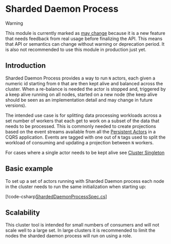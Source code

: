 # Sharded Daemon Process

> [!WARNING]
>This module is currently marked as [may change](../utilities/may-change.md) because it is a new feature that
>needs feedback from real usage before finalizing the API. This means that API or semantics can change without
>warning or deprecation period. It is also not recommended to use this module in production just yet.

## Introduction

Sharded Daemon Process provides a way to run `N` actors, each given a numeric id starting from `0` that are then kept alive
and balanced across the cluster. When a re-balance is needed the actor is stopped and, triggered by a keep alive running on 
all nodes, started on a new node (the keep alive should be seen as an implementation detail and may change in future versions).

The intended use case is for splitting data processing workloads across a set number of workers that each get to work on a subset
of the data that needs to be processed. This is commonly needed to create projections based on the event streams available
from all the [Persistent Actors](../persistence/event-sourcing.md) in a CQRS application. Events are tagged with one out of `N` tags
used to split the workload of consuming and updating a projection between `N` workers.

For cases where a single actor needs to be kept alive see [Cluster Singleton](cluster-singleton.md)

## Basic example

To set up a set of actors running with Sharded Daemon process each node in the cluster needs to run the same initialization
when starting up:

[!code-csharp[ShardedDaemonProcessSpec.cs](../../../src/contrib/cluster/Akka.Cluster.Sharding.Tests/ShardedDaemonProcessSpec.cs?name=tag-processing)]

## Scalability  

This cluster tool is intended for small numbers of consumers and will not scale well to a large set. In large clusters 
it is recommended to limit the nodes the sharded daemon process will run on using a role.
